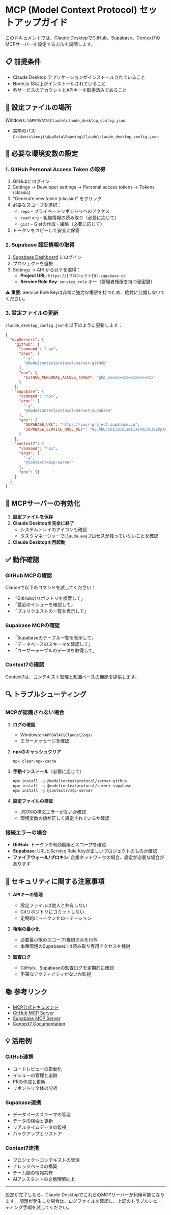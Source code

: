 # MCP (Model Context Protocol) セットアップガイド

このドキュメントでは、Claude DesktopでGitHub、Supabase、Context7のMCPサーバーを設定する方法を説明します。

## 📋 前提条件

- Claude Desktop アプリケーションがインストールされていること
- Node.js 18以上がインストールされていること
- 各サービスのアカウントとAPIキーを取得済みであること

## 🔧 設定ファイルの場所

Windows: `%APPDATA%\Claude\claude_desktop_config.json`
- 実際のパス: `C:\Users\kenji\AppData\Roaming\Claude\claude_desktop_config.json`

## 📝 必要な環境変数の設定

### 1. GitHub Personal Access Token の取得

1. GitHubにログイン
2. Settings → Developer settings → Personal access tokens → Tokens (classic)
3. "Generate new token (classic)" をクリック
4. 必要なスコープを選択：
   - `repo` - プライベートリポジトリへのアクセス
   - `read:org` - 組織情報の読み取り（必要に応じて）
   - `gist` - Gistの作成・編集（必要に応じて）
5. トークンをコピーして安全に保管

### 2. Supabase 認証情報の取得

1. [Supabase Dashboard](https://app.supabase.com) にログイン
2. プロジェクトを選択
3. Settings → API から以下を取得：
   - **Project URL**: `https://[プロジェクトID].supabase.co`
   - **Service Role Key**: `service_role` キー（管理者権限を持つ秘密鍵）

⚠️ **重要**: Service Role Keyは非常に強力な権限を持つため、絶対に公開しないでください。

### 3. 設定ファイルの更新

`claude_desktop_config.json`を以下のように更新します：

```json
{
  "mcpServers": {
    "github": {
      "command": "npx",
      "args": [
        "-y",
        "@modelcontextprotocol/server-github"
      ],
      "env": {
        "GITHUB_PERSONAL_ACCESS_TOKEN": "ghp_xxxxxxxxxxxxxxxxxxxx"
      }
    },
    "supabase": {
      "command": "npx",
      "args": [
        "-y",
        "@modelcontextprotocol/server-supabase"
      ],
      "env": {
        "SUPABASE_URL": "https://your-project.supabase.co",
        "SUPABASE_SERVICE_ROLE_KEY": "eyJhbGciOiJIUzI1NiIsInR5cCI6IkpXVCJ9..."
      }
    },
    "context7": {
      "command": "npx",
      "args": [
        "-y",
        "@context7/mcp-server"
      ],
      "env": {}
    }
  }
}
```

## 🚀 MCPサーバーの有効化

1. **設定ファイルを保存**
2. **Claude Desktopを完全に終了**
   - システムトレイのアイコンも確認
   - タスクマネージャーで`Claude.exe`プロセスが残っていないことを確認
3. **Claude Desktopを再起動**

## ✅ 動作確認

### GitHub MCPの確認
Claudeで以下のコマンドを試してください：
- 「GitHubのリポジトリを検索して」
- 「最近のイシューを確認して」
- 「プルリクエストの一覧を表示して」

### Supabase MCPの確認
- 「Supabaseのテーブル一覧を表示して」
- 「データベースのスキーマを確認して」
- 「ユーザーテーブルのデータを取得して」

### Context7の確認
Context7は、コンテキスト管理と知識ベースの機能を提供します。

## 🔍 トラブルシューティング

### MCPが認識されない場合

1. **ログの確認**
   - Windows: `%APPDATA%\Claude\logs\`
   - エラーメッセージを確認

2. **npxのキャッシュクリア**
   ```bash
   npx clear-npx-cache
   ```

3. **手動インストール**（必要に応じて）
   ```bash
   npm install -g @modelcontextprotocol/server-github
   npm install -g @modelcontextprotocol/server-supabase
   npm install -g @context7/mcp-server
   ```

4. **設定ファイルの検証**
   - JSONの構文エラーがないか確認
   - 環境変数の値が正しく設定されているか確認

### 接続エラーの場合

- **GitHub**: トークンの有効期限とスコープを確認
- **Supabase**: URLとService Role Keyが正しいプロジェクトのものか確認
- **ファイアウォール/プロキシ**: 企業ネットワークの場合、設定が必要な場合があります

## 🔐 セキュリティに関する注意事項

1. **APIキーの管理**
   - 設定ファイルは他人と共有しない
   - Gitリポジトリにコミットしない
   - 定期的にトークンをローテーション

2. **権限の最小化**
   - 必要最小限のスコープ/権限のみを付与
   - 本番環境のSupabaseには読み取り専用アクセスを検討

3. **監査ログ**
   - GitHub、Supabaseの監査ログを定期的に確認
   - 不審なアクティビティがないか監視

## 📚 参考リンク

- [MCP公式ドキュメント](https://modelcontextprotocol.io/docs)
- [GitHub MCP Server](https://github.com/modelcontextprotocol/servers/tree/main/src/github)
- [Supabase MCP Server](https://github.com/modelcontextprotocol/servers/tree/main/src/supabase)
- [Context7 Documentation](https://context7.ai/docs)

## 💡 活用例

### GitHub連携
- コードレビューの自動化
- イシューの管理と追跡
- PRの作成と更新
- リポジトリ全体の分析

### Supabase連携
- データベーススキーマの管理
- データの検索と更新
- リアルタイムデータの監視
- バックアップとリストア

### Context7連携
- プロジェクトコンテキストの管理
- ナレッジベースの構築
- チーム間の情報共有
- AIアシスタントの文脈理解向上

---

設定が完了したら、Claude DesktopでこれらのMCPサーバーが利用可能になります。
問題が発生した場合は、ログファイルを確認し、上記のトラブルシューティング手順を試してください。
